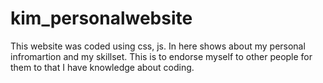 # kim_personalwebsite
This website was coded using css, js. In here shows about my personal infromartion and my skillset. This is to endorse myself to other people for them to that I have knowledge about coding.

